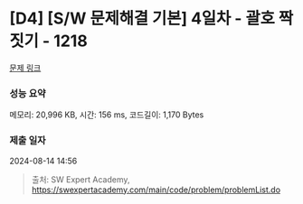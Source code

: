 # [D4] [S/W 문제해결 기본] 4일차 - 괄호 짝짓기 - 1218 

[문제 링크](https://swexpertacademy.com/main/code/problem/problemDetail.do?contestProbId=AV14eWb6AAkCFAYD) 

### 성능 요약

메모리: 20,996 KB, 시간: 156 ms, 코드길이: 1,170 Bytes

### 제출 일자

2024-08-14 14:56



> 출처: SW Expert Academy, https://swexpertacademy.com/main/code/problem/problemList.do
